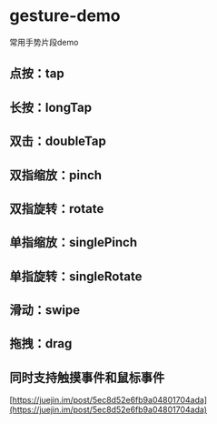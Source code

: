 # gesture-demo
常用手势片段demo

## 点按：tap
## 长按：longTap
## 双击：doubleTap
## 双指缩放：pinch
## 双指旋转：rotate
## 单指缩放：singlePinch
## 单指旋转：singleRotate
## 滑动：swipe
## 拖拽：drag
## 同时支持触摸事件和鼠标事件

[https://juejin.im/post/5ec8d52e6fb9a04801704ada](https://juejin.im/post/5ec8d52e6fb9a04801704ada)
